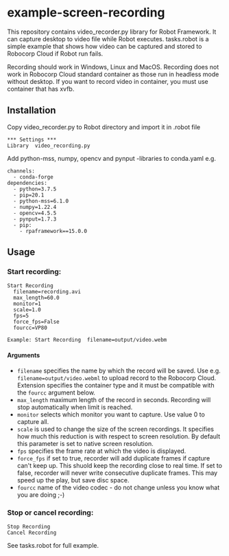 # example-screen-recording

This repository contains video_recorder.py library for Robot Framework. It can capture desktop to video file while Robot executes. tasks.robot is a simple example that shows how video can be captured and stored to Robocorp Cloud if Robot run fails.

Recording should work in Windows, Linux and MacOS. Recording does not work in Robocorp Cloud standard container as those run in headless mode without desktop. If you want to record video in container, you must use container that has xvfb.

## Installation

Copy video_recorder.py to Robot directory and import it in .robot file

```
*** Settings ***
Library  video_recording.py
```

Add python-mss, numpy, opencv and pynput -libraries to conda.yaml e.g.

```
channels:
  - conda-forge
dependencies:
  - python=3.7.5
  - pip=20.1
  - python-mss=6.1.0
  - numpy=1.22.4
  - opencv=4.5.5
  - pynput=1.7.3
  - pip:
    - rpaframework==15.0.0
```

## Usage

### Start recording:

    Start Recording
      filename=recording.avi
      max_length=60.0
      monitor=1
      scale=1.0
      fps=5
      force_fps=False
      fourcc=VP80

    Example: Start Recording  filename=output/video.webm

#### Arguments

- `filename` specifies the name by which the record will be saved. Use e.g. `filename=output/video.webml` to upload record to the Robocorp Cloud. Extension specifies the container type and it must be compatible with the `fourcc` argument below.
- `max_length` maximum length of the record in seconds. Recording will stop automatically when limit is reached.
- `monitor` selects which monitor you want to capture. Use value 0 to capture all.
- `scale` is used to change the size of the screen recordings. It specifies how much this reduction is with respect to screen resolution. By default this parameter is set to native screen resolution.
- `fps` specifies the frame rate at which the video is displayed.
- `force_fps` if set to true, recorder will add duplicate frames if capture can't keep up. This shuold keep the recording close to real time. If set to false, recorder will never write consecutive duplicate frames. This may speed up the play, but save disc space.
- `fourcc` name of the video codec - do not change unless you know what you are doing ;-)

### Stop or cancel recording:

    Stop Recording
    Cancel Recording

See tasks.robot for full example.
